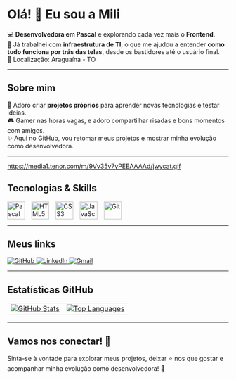 # Olá! 👋 Eu sou a Mili

💻 **Desenvolvedora em Pascal** e explorando cada vez mais o **Frontend**.  
💼 Já trabalhei com **infraestrutura de TI**, o que me ajudou a entender **como tudo funciona por trás das telas**, desde os bastidores até o usuário final.  
📍 Localização: Araguaína - TO  

---

## Sobre mim

🚀 Adoro criar **projetos próprios** para aprender novas tecnologias e testar ideias.  
🎮 Gamer nas horas vagas, e adoro compartilhar risadas e bons momentos com amigos.  
✨ Aqui no GitHub, vou retomar meus projetos e mostrar minha evolução como desenvolvedora.  

---

https://media1.tenor.com/m/9Vv35v7yPEEAAAAd/jwycat.gif

## Tecnologias & Skills

<div style="display: flex; flex-wrap: wrap; gap: 15px; align-items: center;">
  <img src="https://raw.githubusercontent.com/abdelrahmanhamza2000/devicons/main/icons/pascal/pascal-original.svg" height="40" alt="Pascal" />
  <img src="https://cdn.jsdelivr.net/gh/devicons/devicon/icons/html5/html5-plain.svg" height="40" alt="HTML5" />
  <img src="https://cdn.jsdelivr.net/gh/devicons/devicon/icons/css3/css3-plain.svg" height="40" alt="CSS3" />
  <img src="https://cdn.jsdelivr.net/gh/devicons/devicon/icons/javascript/javascript-plain.svg" height="40" alt="JavaScript" />
  <img src="https://cdn.jsdelivr.net/gh/devicons/devicon/icons/git/git-plain.svg" height="40" alt="Git" />
</div>

---

## Meus links

<p align="left">
  <a href="https://github.com/MaisaSilvac" target="_blank">
    <img src="https://img.shields.io/badge/GitHub-%2312100E.svg?style=for-the-badge&logo=github&logoColor=white" alt="GitHub"/>
  </a>
  <a href="https://linkedin.com/in/maaisacardoso" target="_blank">
    <img src="https://img.shields.io/badge/LinkedIn-%230A66C2.svg?style=for-the-badge&logo=linkedin&logoColor=white" alt="LinkedIn"/>
  </a>
  <a href="mailto:maisa.silva@example.com" target="_blank">
    <img src="https://img.shields.io/badge/Gmail-%23EA4335.svg?style=for-the-badge&logo=gmail&logoColor=white" alt="Gmail"/>
  </a>
</p>

---

## Estatísticas GitHub

<table align="center" border="0" style="border-collapse: collapse; border-spacing: 0;">
  <tr>
    <td style="border-width: 0;">
      <a href="https://github.com/MaisaSilvac" target="_blank">
        <img src="https://github-readme-stats.vercel.app/api?username=MaisaSilvac&show_icons=true&theme=radical" alt="GitHub Stats"/>
      </a>
    </td>
    <td style="border-width: 0;">
      <a href="https://github.com/MaisaSilvac?tab=repositories" target="_blank">
        <img src="https://github-readme-stats.vercel.app/api/top-langs/?username=MaisaSilvac&layout=compact&theme=radical" alt="Top Languages"/>
      </a>
    </td>
  </tr>
</table>

---

## Vamos nos conectar! 🌟

Sinta-se à vontade para explorar meus projetos, deixar ⭐ nos que gostar e acompanhar minha evolução como desenvolvedora! 🚀  

